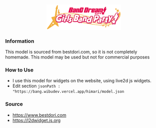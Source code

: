 
<p align="center"><img src="./assets/img/logo.png" width="240px"/></p>

### Information 
This model is sourced from bestdori.com, so it is not completely homemade. This model may be used but not for commercial purposes
### How to Use 
- I use this model for widgets on the website, using live2d js widgets.
- Edit section `jsonPath : "https://bang.wibudev.vercel.app/himari/model.json`
### Source 
- https://www.bestdori.com
- https://l2dwidget.js.org
